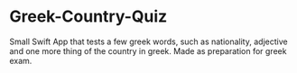 # Greek-Country-Quiz
Small Swift App that tests a few greek words, such as nationality, adjective and one more thing of the country in greek. Made as preparation for greek exam. 

